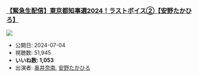 ### [【緊急生配信】東京都知事選2024！ラストボイス②【安野たかひろ】](https://www.youtube.com/watch?v=7NXiwGwdQNc)
[![](https://img.youtube.com/vi/7NXiwGwdQNc/sddefault.jpg)](https://www.youtube.com/watch?v=7NXiwGwdQNc)
-   公開日: 2024-07-04
-   視聴数: 51,945
-   **いいね数: 1,053**
-   出演者: [奥井奈南](/rehacq_fan/people/奥井奈南 "wikilink"), [安野たかひろ](/rehacq_fan/people/安野たかひろ "wikilink")
